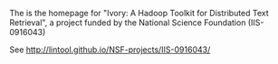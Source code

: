 The is the homepage for "Ivory: A Hadoop Toolkit for Distributed Text Retrieval", a project funded by the National Science Foundation (IIS-0916043)

See http://lintool.github.io/NSF-projects/IIS-0916043/
